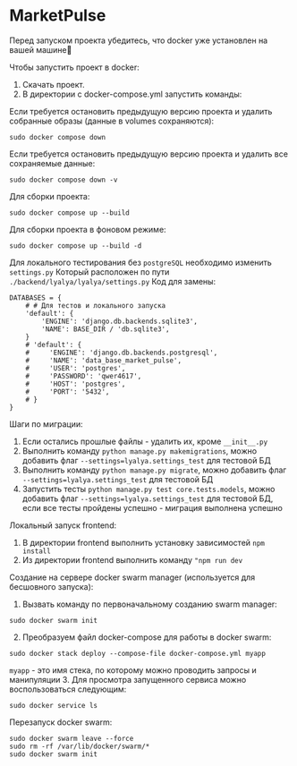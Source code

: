 # MarketPulse

Перед запуском проекта убедитесь, что docker уже установлен на вашей машине🤝

Чтобы запустить проект в docker:

1. Скачать проект.
2. В директории с docker-compose.yml запустить команды:

Если требуется остановить предыдущую версию проекта и удалить собранные образы (данные в volumes сохраняются):
```
sudo docker compose down
```

Если требуется остановить предыдущую версию проекта и удалить все сохраняемые данные:
```
sudo docker compose down -v
```

Для сборки проекта:
```
sudo docker compose up --build
```

Для сборки проекта в фоновом режиме:
```
sudo docker compose up --build -d
```

Для локального тестирования без `postgreSQL` необходимо изменить `settings.py`
Который расположен по пути `./backend/lyalya/lyalya/settings.py`
Код для замены:
```
DATABASES = {
    # # Для тестов и локального запуска 
    'default': {
        'ENGINE': 'django.db.backends.sqlite3',
        'NAME': BASE_DIR / 'db.sqlite3',
    }
    # 'default': { 
    #     'ENGINE': 'django.db.backends.postgresql',
    #     'NAME': 'data_base_market_pulse',
    #     'USER': 'postgres',
    #     'PASSWORD': 'qwer4617',
    #     'HOST': 'postgres',
    #     'PORT': '5432',
    # }
}
```

Шаги по миграции:
1. Если остались прошлые файлы - удалить их, кроме `__init__.py`
2. Выполнить команду `python manage.py makemigrations`, можно добавить флаг `--settings=lyalya.settings_test` для тестовой БД
3. Выполнить команду `python manage.py migrate`, можно добавить флаг `--settings=lyalya.settings_test` для тестовой БД
4. Запустить тесты `python manage.py test core.tests.models`, можно добавить флаг `--settings=lyalya.settings_test` для тестовой БД, если все тесты пройдены успешно - миграция выполнена успешно

Локальный запуск frontend:
1. В директории frontend выполнить установку зависимостей `npm install`
2. Из директории frontend выполнить команду `"npm run dev`

Создание на сервере docker swarm manager (используется для бесшовного запуска):
1. Вызвать команду по первоначальному созданию swarm manager:
```
sudo docker swarm init
```
2. Преобразуем файл docker-compose для работы в docker swarm:
```
sudo docker stack deploy --compose-file docker-compose.yml myapp
```
`myapp` - это имя стека, по которому можно проводить запросы и манипуляции
3. Для просмотра запущенного сервиса можно воспользоваться следующим:
```
sudo docker service ls
```

Перезапуск docker swarm:
```
sudo docker swarm leave --force
sudo rm -rf /var/lib/docker/swarm/*
sudo docker swarm init
```